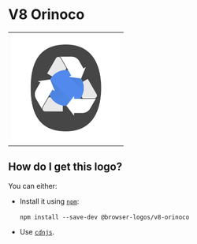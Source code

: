 # V8 Orinoco

<table>
    <tr height=230>
        <td>
            <a href="https://github.com/alrra/browser-logos/tree/31931e320b1b86084ee867ccefd8c89f8e527490/src/v8-orinoco">
                <img width=220 src="https://raw.githubusercontent.com/alrra/browser-logos/31931e320b1b86084ee867ccefd8c89f8e527490/src/v8-orinoco/v8-orinoco.svg?sanitize=true" alt="V8 Orinoco browser logo">
            </a>
        </td>
    </tr>
</table>

## How do I get this logo?

You can either:

* Install it using [`npm`][npm]:

  `npm install --save-dev @browser-logos/v8-orinoco`

* Use [`cdnjs`][cdnjs].

<!-- Link labels: -->

[cdnjs]: https://cdnjs.com/libraries/browser-logos
[npm]: https://www.npmjs.com/
